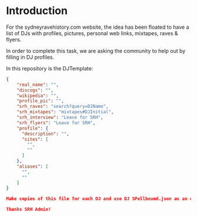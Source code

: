 # Introduction

For the sydneyravehistory.com website, the idea has been floated to have a list of DJs with profiles, pictures, personal web links, mixtapes, raves & flyers.

In order to complete this task, we are asking the community to help out by filling in DJ profiles.

In this repository is the DJTemplate:

```json
{  
    "real_name": "",  
    "discogs": "",  
    "wikipedia": "",  
    "profile_pic": "",  
    "srh_raves": "search?query=DJName",  
    "srh_mixtapes": "mixtapes#DJInitial",  
    "srh_interview": "Leave for SRH",  
    "srh_flyers": "Leave for SRH",  
    "profile": {  
      "description": "",  
      "sites": [  
        "",  
        ""  
      ]  
    },  
    "aliases": [  
      "",  
      ""  
    ]  
}

Make copies of this file for each DJ and use DJ SPellbound.json as an example.

Thanks SRH Admin!
